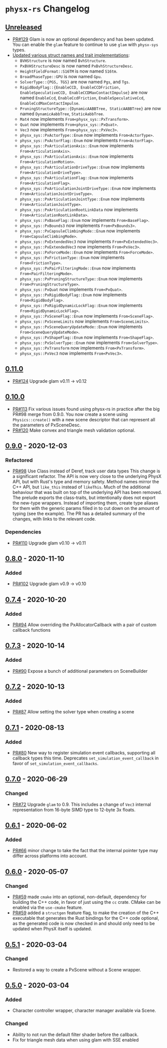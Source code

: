 # `physx-rs` Changelog

<!-- markdownlint-disable MD024 -->

## [Unreleased]

- [PR#129](https://github.com/EmbarkStudios/physx-rs/pull/129) Glam is now an
  optional dependency and has been updated. You can enable the `glam` feature
  to continue to use `glam` with `physx-sys` types.
- [Updated various struct names and trait implementations](https://github.com/EmbarkStudios/physx-rs/pull/130):
  - `BVHStructure` is now named `BvhStructure`.
  - `PxBVHStructureDesc` is now named `PxBvhStructureDesc`.
  - `HeightFieldFormat::S16TM` is now named `S16tm`.
  - `BroadPhaseType::GPU` is now named `Gpu`.
  - `SolverType::{PGS, TGS}` are now named `Pgs`, and `Tgs`.
  - `RigidBodyFlag::{EnableCCD, EnableCCDFriction, EnableSpeculativeCCD,
     EnableCCDMaxContactImpulse}` are now named `EnableCcd`,
     `EnableCcdFriction`, `EnableSpeculativeCcd`, `EnableCcdMaxContactImpulse`.
  - `PruningStructureType::{DynamicAABBTree, StaticAABBTree}` are now named
    `DynamicAabbTree`, `StaticAabbTree`.
  - `Mat4` now implements `From<physx_sys::PxTransform>`.
  - `Quat` now implements `From<physx_sys::PxQuat>`.
  - `Vec3` now implements `From<physx_sys::PxVec3>`.
  - `physx_sys::PxActorType::Enum` now implements `From<ActorType>`.
  - `physx_sys::PxActorFlag::Enum` now implements `From<ActorFlag>`.
  - `physx_sys::PxArticulationAxis::Enum` now implements `From<ArticulationAxis>`.
  - `physx_sys::PxArticulationAxis::Enum` now implements `From<ArticulationMotion>`.
  - `physx_sys::PxArticulationDriveType::Enum` now implements `From<ArticulationDriveType>`.
  - `physx_sys::PxArticulationFlag::Enum` now implements `From<ArticulationFlag>`.
  - `physx_sys::PxArticulationJointDriveType::Enum` now implements `From<ArticulationJointDriveType>`.
  - `physx_sys::PxArticulationJointType::Enum` now implements `From<ArticulationJointType>`.
  - `physx_sys::PxArticulationRootLinkData` now implements `From<ArticulationRootLinkData>`.
  - `physx_sys::PxBaseFlag::Enum` now implements `From<BaseFlag>`.
  - `physx_sys::PxBounds3` now implements `From<PxBounds3>`.
  - `physx_sys::PxCapsuleClimbingMode::Enum` now implements `From<CapsuleClimbingMode>`.
  - `physx_sys::PxExtendedVec3` now implements `From<PxExtendedVec3>`.
  - `physx_sys::PxExtendedVec3` now implements `From<PxVec3>`.
  - `physx_sys::PxForceMode::Enum` now implements `From<ForceMode>`.
  - `physx_sys::PxFrictionType::Enum` now implements `From<FrictionType>`.
  - `physx_sys::PxPairFilteringMode::Enum` now implements `From<PairFilteringMode>`.
  - `physx_sys::PxPruningStructureType::Enum` now implements `From<PruningStructureType>`.
  - `physx_sys::PxQuat` now implements `From<PxQuat>`.
  - `physx_sys::PxRigidBodyFlag::Enum` now implements `From<RigidBodyFlag>`.
  - `physx_sys::PxRigidDynamicLockFlag::Enum` now implements `From<RigidDynamicLockFlag>`.
  - `physx_sys::PxSceneFlag::Enum` now implements `From<SceneFlag>`.
  - `physx_sys::PxSceneLimits` now implements `From<SceneLimits>`.
  - `physx_sys::PxSceneQueryUpdateMode::Enum` now implements `From<SceneQueryUpdateMode>`.
  - `physx_sys::PxShapeFlag::Enum` now implements `From<ShapeFlag>`.
  - `physx_sys::PxSolverType::Enum` now implements `From<SolverType>`.
  - `physx_sys::PxTransform` now implements `From<PxTransform>`.
  - `physx_sys::PxVec3` now implements `From<PxVec3>`.

## [0.11.0]

- [PR#124](https://github.com/EmbarkStudios/physx-rs/pull/124) Upgrade glam
  v0.11 -> v0.12

## [0.10.0]

- [PR#113](https://github.com/EmbarkStudios/physx-rs/pull/98) Fix various issues
  found using physx-rs in practice after the big PR#98 merge from 0.9.0.
  You now create a scene using `Physics::create()` with a new scene descriptor
  that can represent all the parameters of PxSceneDesc.
- [PR#120](https://github.com/EmbarkStudios/physx-rs/pull/120) Make convex and
  triangle mesh validation optional.

## [0.9.0] - 2020-12-03

### Refactored

- [PR#98](https://github.com/EmbarkStudios/physx-rs/pull/98) Use Class<T>
  instead of Deref, track user data types This change is a significant refactor.
  The API is now very close to the underlying PhysX API, but with Rust's type
  and memory safety.  Method names mirror the C++ API, but `like_this` instead
  of `likeThis`. Much of the additional behaviour that was built on top of the
  underlying API has been removed.  The prelude exports the class-traits, but
  intentionally does not export the new-type wrappers.  Instead of importing
  them, create type aliases for them with the generic params filled in to cut
  down on the amount of typing (see the example). The PR has a detailed summary
  of the changes, with links to the relevant code.

### Dependencies

- [PR#110](https://github.com/EmbarkStudios/physx-rs/pull/110) Upgrade glam v0.10 -> v0.11

## [0.8.0] - 2020-11-10

### Added

- [PR#102](https://github.com/EmbarkStudios/physx-rs/pull/102) Upgrade glam v0.9 -> v0.10

## [0.7.4] - 2020-10-20

### Added

- [PR#94](https://github.com/EmbarkStudios/physx-rs/pull/94) Allow overriding the PxAllocatorCallback with a pair of custom callback functions

## [0.7.3] - 2020-10-14

### Added

- [PR#90](https://github.com/EmbarkStudios/physx-rs/pull/90) Expose a bunch of additional parameters on SceneBuilder

## [0.7.2] - 2020-10-13

### Added

- [PR#87](https://github.com/EmbarkStudios/physx-rs/pull/87) Allow setting the solver type when creating a scene

## [0.7.1] - 2020-08-13

### Added

- [PR#80](https://github.com/EmbarkStudios/physx-rs/pull/80) New way to register simulation event callbacks, supporting all callback types this time. Deprecates `set_simulation_event_callback` in favor of `set_simulation_event_callbacks`.

## [0.7.0] - 2020-06-29

### Changed

- [PR#72](https://github.com/EmbarkStudios/physx-rs/pull/72) Upgrade `glam` to 0.9. This includes a change of `Vec3` internal representation from 16-byte SIMD type to 12-byte 3x floats.

## [0.6.1] - 2020-06-02

### Added

- [PR#66](https://github.com/EmbarkStudios/physx-rs/pull/66) minor change to take the fact that the internal pointer type may differ across platforms into account.

## [0.6.0] - 2020-05-07

### Changed

- [PR#59](https://github.com/EmbarkStudios/physx-rs/pull/59) made `cmake` into an optional, non-default, dependency for building the C++ code, in favor of just using the `cc` crate. CMake can be enabled via the `use-cmake` feature.
- [PR#59](https://github.com/EmbarkStudios/physx-rs/pull/59) added a `structgen` feature flag, to make the creation of the C++ executable that generates the Rust bindings for the C++ code optional, as the generated code is now checked in and should only need to be updated when PhysX itself is updated.

## [0.5.1] - 2020-03-04

### Changed

- Restored a way to create a PxScene without a Scene wrapper.

## [0.5.0] - 2020-03-04

### Added

- Character controller wrapper, character manager available via Scene.

### Changed

- Ability to not run the default filter shader before the callback.
- Fix for triangle mesh data when using glam with SSE enabled

[Unreleased]: https://github.com/EmbarkStudios/physx-rs/compare/physx-v0.11.0...HEAD
[0.11.0]: https://github.com/EmbarkStudios/physx-rs/compare/physx-v0.10.0...physx-v0.11.0
[0.10.0]: https://github.com/EmbarkStudios/physx-rs/compare/physx-v0.9.0...physx-v0.10.0
[0.9.0]: https://github.com/EmbarkStudios/physx-rs/compare/physx-v0.8.0...physx-v0.9.0
[0.8.0]: https://github.com/EmbarkStudios/physx-rs/compare/physx-v0.7.4...physx-v0.8.0
[0.7.4]: https://github.com/EmbarkStudios/physx-rs/compare/physx-v0.7.3...physx-v0.7.4
[0.7.3]: https://github.com/EmbarkStudios/physx-rs/compare/physx-v0.7.2...physx-v0.7.3
[0.7.2]: https://github.com/EmbarkStudios/physx-rs/compare/physx-v0.7.1...physx-v0.7.2
[0.7.1]: https://github.com/EmbarkStudios/physx-rs/compare/physx-v0.7.0...physx-v0.7.1
[0.7.0]: https://github.com/EmbarkStudios/physx-rs/compare/physx-v0.6.1...physx-v0.7.0
[0.6.1]: https://github.com/EmbarkStudios/physx-rs/compare/physx-v0.6.0...physx-v0.6.1
[0.6.0]: https://github.com/EmbarkStudios/physx-rs/compare/physx-v0.5.1...physx-v0.6.0
[0.5.1]: https://github.com/EmbarkStudios/physx-rs/compare/physx-v0.5.0...physx-v0.5.1
[0.5.0]: https://github.com/EmbarkStudios/physx-rs/compare/physx-v0.4.2...physx-v0.5.0
